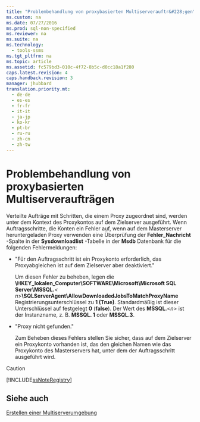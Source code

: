 ```yaml
---
title: "Problembehandlung von proxybasierten Multiserverauftr&#228;gen"
ms.custom: na
ms.date: 07/27/2016
ms.prod: sql-non-specified
ms.reviewer: na
ms.suite: na
ms.technology: 
  - tools-ssms
ms.tgt_pltfrm: na
ms.topic: article
ms.assetid: fc579bd3-010c-4f72-8b5c-d0cc18a1f280
caps.latest.revision: 4
caps.handback.revision: 3
manager: jhubbard
translation.priority.mt: 
  - de-de
  - es-es
  - fr-fr
  - it-it
  - ja-jp
  - ko-kr
  - pt-br
  - ru-ru
  - zh-cn
  - zh-tw
---
```

# Problembehandlung von proxybasierten Multiserverauftr&#228;gen
Verteilte Aufträge mit Schritten, die einem Proxy zugeordnet sind, werden unter dem Kontext des Proxykontos auf dem Zielserver ausgeführt. Wenn Auftragsschritte, die Konten ein Fehler auf, wenn auf dem Masterserver heruntergeladen Proxy verwenden eine Überprüfung der **Fehler\_Nachricht** -Spalte in der **Sysdownloadlist** -Tabelle in der **Msdb** Datenbank für die folgenden Fehlermeldungen:  
  
-   "Für den Auftragsschritt ist ein Proxykonto erforderlich, das Proxyabgleichen ist auf dem Zielserver aber deaktiviert."  
  
    Um diesen Fehler zu beheben, legen die **\\HKEY\_lokalen\_Computer\\SOFTWARE\\Microsoft\\Microsoft SQL Server\\MSSQL.***< n*>**\\SQLServerAgent\\AllowDownloadedJobsToMatchProxyName** Registrierungsunterschlüssel zu **1 (True)**. Standardmäßig ist dieser Unterschlüssel auf festgelegt **0** (**false**). Der Wert des **MSSQL.**<*n*> ist der Instanzname, z. B. **MSSQL. 1** oder **MSSQL.3**.  
  
-   "Proxy nicht gefunden."  
  
    Zum Beheben dieses Fehlers stellen Sie sicher, dass auf dem Zielserver ein Proxykonto vorhanden ist, das den gleichen Namen wie das Proxykonto des Masterservers hat, unter dem der Auftragsschritt ausgeführt wird.  
  
> [!CAUTION]  
> [!INCLUDE[ssNoteRegistry](../content/includes/ssNoteRegistry_md.md)]  
  
## Siehe auch  
[Erstellen einer Multiserverumgebung](../content/Create-a-Multiserver-Environment.md)  
  
